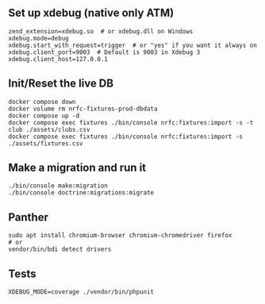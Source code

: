 ## Set up xdebug (native only ATM)

```shell
zend_extension=xdebug.so  # or xdebug.dll on Windows
xdebug.mode=debug
xdebug.start_with_request=trigger  # or "yes" if you want it always on
xdebug.client_port=9003  # Default is 9003 in Xdebug 3
xdebug.client_host=127.0.0.1
```

## Init/Reset the live DB

```shell
docker compose down
docker volume rm nrfc-fixtures-prod-dbdata
docker compose up -d
docker compose exec fixtures ./bin/console nrfc:fixtures:import -s -t club ./assets/clubs.csv
docker compose exec fixtures ./bin/console nrfc:fixtures:import -s ./assets/fixtures.csv
```

## Make a migration and run it

```shell
./bin/console make:migration
./bin/console doctrine:migrations:migrate
```

## Panther

```shell
sudo apt install chromium-browser chromium-chromedriver firefox
# or
vendor/bin/bdi detect drivers
```

## Tests

```shell
XDEBUG_MODE=coverage ./vendor/bin/phpunit 
```